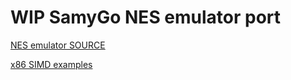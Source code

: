 # WIP SamyGo NES emulator port

[NES emulator SOURCE](https://github.com/ahefner/tenes)

[x86 SIMD examples](https://www.cs.fsu.edu/~engelen/courses/HPC-adv/MMXandSSEexamples.txtg)
